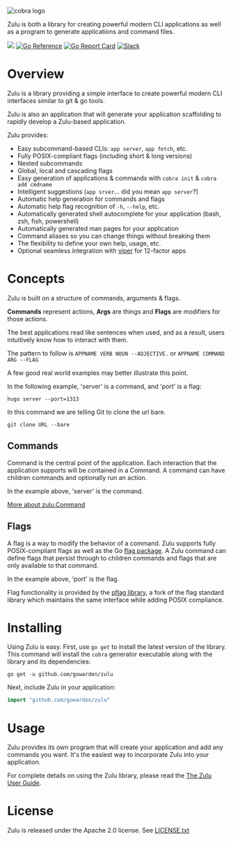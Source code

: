 ![cobra logo](https://cloud.githubusercontent.com/assets/173412/10886352/ad566232-814f-11e5-9cd0-aa101788c117.png)

Zulu is both a library for creating powerful modern CLI applications as well as a program to generate applications and command files.

[![](https://img.shields.io/github/workflow/status/gowarden/zulu/Test?longCache=tru&label=Test&logo=github%20actions&logoColor=fff)](https://github.com/gowarden/zulu/actions?query=workflow%3ATest)
[![Go Reference](https://pkg.go.dev/badge/github.com/gowarden/zulu.svg)](https://pkg.go.dev/github.com/gowarden/zulu)
[![Go Report Card](https://goreportcard.com/badge/github.com/gowarden/zulu)](https://goreportcard.com/report/github.com/gowarden/zulu)
[![Slack](https://img.shields.io/badge/Slack-cobra-brightgreen)](https://gophers.slack.com/archives/CD3LP1199)

# Overview

Zulu is a library providing a simple interface to create powerful modern CLI
interfaces similar to git & go tools.

Zulu is also an application that will generate your application scaffolding to rapidly
develop a Zulu-based application.

Zulu provides:
* Easy subcommand-based CLIs: `app server`, `app fetch`, etc.
* Fully POSIX-compliant flags (including short & long versions)
* Nested subcommands
* Global, local and cascading flags
* Easy generation of applications & commands with `cobra init` & `cobra add cmdname`
* Intelligent suggestions (`app srver`... did you mean `app server`?)
* Automatic help generation for commands and flags
* Automatic help flag recognition of `-h`, `--help`, etc.
* Automatically generated shell autocomplete for your application (bash, zsh, fish, powershell)
* Automatically generated man pages for your application
* Command aliases so you can change things without breaking them
* The flexibility to define your own help, usage, etc.
* Optional seamless integration with [viper](https://github.com/spf13/viper) for 12-factor apps

# Concepts

Zulu is built on a structure of commands, arguments & flags.

**Commands** represent actions, **Args** are things and **Flags** are modifiers for those actions.

The best applications read like sentences when used, and as a result, users
intuitively know how to interact with them.

The pattern to follow is
`APPNAME VERB NOUN --ADJECTIVE.`
    or
`APPNAME COMMAND ARG --FLAG`

A few good real world examples may better illustrate this point.

In the following example, 'server' is a command, and 'port' is a flag:

    hugo server --port=1313

In this command we are telling Git to clone the url bare.

    git clone URL --bare

## Commands

Command is the central point of the application. Each interaction that
the application supports will be contained in a Command. A command can
have children commands and optionally run an action.

In the example above, 'server' is the command.

[More about zulu.Command](https://pkg.go.dev/github.com/gowarden/zulu#Command)

## Flags

A flag is a way to modify the behavior of a command. Zulu supports
fully POSIX-compliant flags as well as the Go [flag package](https://golang.org/pkg/flag/).
A Zulu command can define flags that persist through to children commands
and flags that are only available to that command.

In the example above, 'port' is the flag.

Flag functionality is provided by the [pflag
library](https://github.com/spf13/pflag), a fork of the flag standard library
which maintains the same interface while adding POSIX compliance.

# Installing
Using Zulu is easy. First, use `go get` to install the latest version
of the library. This command will install the `cobra` generator executable
along with the library and its dependencies:

    go get -u github.com/gowarden/zulu

Next, include Zulu in your application:

```go
import "github.com/gowarden/zulu"
```

# Usage
Zulu provides its own program that will create your application and add any
commands you want. It's the easiest way to incorporate Zulu into your application.

For complete details on using the Zulu library, please read the [The Zulu User Guide](user_guide.md).

# License

Zulu is released under the Apache 2.0 license. See [LICENSE.txt](https://github.com/gowarden/zulu/blob/master/LICENSE.txt)
